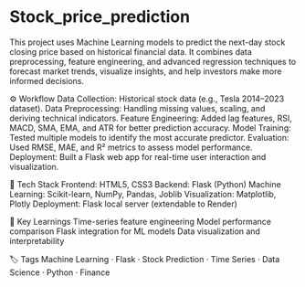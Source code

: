 # Stock_price_prediction

This project uses Machine Learning models to predict the next-day stock closing price based on historical financial data. It combines data preprocessing, feature engineering, and advanced regression techniques to forecast market trends, visualize insights, and help investors make more informed decisions.

⚙️ Workflow
Data Collection: Historical stock data (e.g., Tesla 2014–2023 dataset).
Data Preprocessing: Handling missing values, scaling, and deriving technical indicators.
Feature Engineering: Added lag features, RSI, MACD, SMA, EMA, and ATR for better prediction accuracy.
Model Training: Tested multiple models to identify the most accurate predictor.
Evaluation: Used RMSE, MAE, and R² metrics to assess model performance.
Deployment: Built a Flask web app for real-time user interaction and visualization.

🧰 Tech Stack
Frontend: HTML5, CSS3
Backend: Flask (Python)
Machine Learning: Scikit-learn, NumPy, Pandas, Joblib
Visualization: Matplotlib, Plotly
Deployment: Flask local server (extendable to Render)

🧠 Key Learnings
Time-series feature engineering
Model performance comparison
Flask integration for ML models
Data visualization and interpretability

🏷️ Tags
Machine Learning · Flask · Stock Prediction · Time Series · Data Science · Python · Finance
